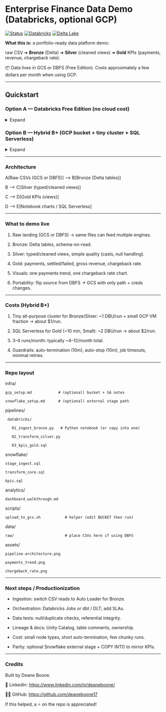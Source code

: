 # Enterprise Finance Data Demo (Databricks, optional GCP)

[![Status](https://img.shields.io/badge/demo-ready-brightgreen)](./)
[![Databricks](https://img.shields.io/badge/platform-Databricks-red)](./)
[![Delta Lake](https://img.shields.io/badge/storage-Delta%20Lake-blue)](./)

**What this is:** 
a portfolio-ready data platform demo:

raw CSV ➜ **Bronze** (Delta) ➜ **Silver** (cleaned views) ➜ **Gold** KPIs (payments, revenue, chargeback rate).

📦 Data lives in GCS or DBFS (Free Edition). Costs approximately a few dollars per month when using GCP.

---

## Quickstart

### Option A — Databricks Free Edition (no cloud cost)
<details>
<summary>Expand</summary>

1. Upload the three CSVs to DBFS:
   - `/FileStore/tables/raw/subscriptions.csv`
   - `/FileStore/tables/raw/payments.csv`
   - `/FileStore/tables/raw/chargebacks.csv`
2. Run the notebooks / cells in `pipelines/databricks`:
   - `01_ingest_bronze.py` ➜ creates `bronze_*` Delta tables  
   - `02_transform_silver.py` ➜ creates `silver_*` views  
   - `03_kpis_gold.sql` ➜ creates `gold_*` views
3. Open a SQL cell and run:
   ```sql
   USE demo_finance;
   SELECT * FROM gold_payments_monthly ORDER BY month;
   SELECT * FROM gold_chargeback_rate ORDER BY month;

</details>

### Option B — Hybrid B+ (GCP bucket + tiny cluster + SQL Serverless)
<details> 
<summary>Expand</summary>

Put CSVs in gs://🟩your-bucket/raw/{subscriptions,payments,chargebacks}/.

Store your GCP key in Databricks Secrets (gcp-secrets/gcs-key-json), then in a notebook:

with open("/local_disk0/gcp.json","w") as f: f.write(dbutils.secrets.get("gcp-secrets","gcs-key-json"))
spark.conf.set("spark.hadoop.google.cloud.auth.service.account.json.keyfile","/local_disk0/gcp.json")


Run Bronze/Silver on a single-node cluster in database demo_finance.

Create a SQL Serverless warehouse (Small, auto-stop 10m) and run 03_kpis_gold.sql for Gold.

</details>

---


### Architecture

  A[Raw CSVs (GCS or DBFS)] --> B[Bronze (Delta tables)]
  
  B --> C[Silver (typed/cleaned views)]
  
  C --> D[Gold KPIs (views)]
  
  D --> E[Notebook charts / SQL Serverless]
  

  ---
  

### What to demo live

1. Raw landing (GCS or DBFS) → same files can feed multiple engines.

2. Bronze: Delta tables, schema-on-read.

3. Silver: typed/cleaned views, simple quality (casts, null handling).

4. Gold: payments, settled/failed, gross revenue, chargeback rate.

5. Visuals: one payments trend, one chargeback rate chart.

6. Portability: flip source from DBFS → GCS with only path + creds changes.

---


### Costs (Hybrid B+)

1. Tiny all-purpose cluster for Bronze/Silver: ~1 DBU/run + small GCP VM fraction → about $1/run.

2. SQL Serverless for Gold (~10 min, Small): ~2 DBU/run → about $2/run.

3. 3–4 runs/month: typically ~$4–$12/month total.

4. Guardrails: auto-termination (10m), auto-stop (10m), job timeouts, minimal retries.

---


### Repo layout
infra/

    gcp_setup.md            # (optional) bucket + SA notes

    snowflake_setup.md      # (optional) external stage path
  
pipelines/

     databricks/
  
       01_ingest_bronze.py   # Python notebook (or copy into one)
    
       02_transform_silver.py
    
       03_kpis_gold.sql
    
  snowflake/
  
    stage_ingest.sql
    
    transform_core.sql
    
    kpis.sql
    
analytics/

    dashboard_walkthrough.md
  
scripts/

    upload_to_gcs.sh           # helper (edit BUCKET then run)
  
data/

    raw/                       # place CSVs here if using DBFS
  
assets/

    pipeline-architecture.png
  
    payments_trend.png
  
    chargeback_rate.png

---


### Next steps / Productionization

- Ingestion: switch CSV reads to Auto Loader for Bronze.

- Orchestration: Databricks Jobs or dbt / DLT; add SLAs.

- Data tests: null/duplicate checks, referential integrity.

- Lineage & docs: Unity Catalog, table comments, ownership.

- Cost: small node types, short auto-termination, few chunky runs.

- Parity: optional Snowflake external stage + COPY INTO to mirror KPIs.

---

### Credits

Built by Deane Boone.

💼 LinkedIn: https://www.linkedin.com/in/deaneboone/

🧑‍💻 GitHub: https://github.com/deaneboone17

If this helped, a ⭐ on the repo is appreciated!



